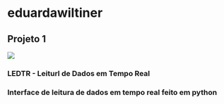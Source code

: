 # eduardawiltiner
## Projeto 1
![](https://github.com/EW26-RS/eduardawiltiner/blob/master/48().png)
### LEDTR - Leiturl de Dados em Tempo Real
### Interface de leitura de dados em tempo real feito em python
